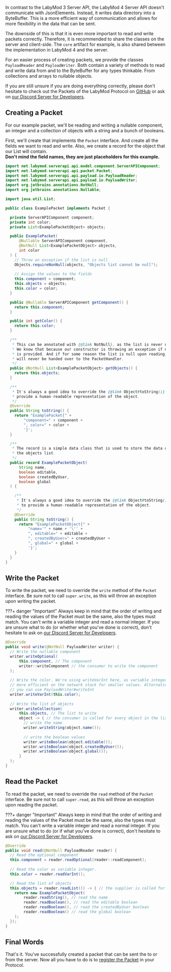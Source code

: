 In contrast to the LabyMod 3 Server API, the LabyMod 4 Server API doesn't communicate with JsonElements. Instead, it
writes data directory into a ByteBuffer. This is a more efficient way of communication and allows for more flexibility
in the data that can be sent.

The downside of this is that it is even more important to read and write packets correctly. Therefore, it is
recommended to share the classes on the server and client-side. The `core` artifact for example, is also shared between 
the implementation in LabyMod 4 and the server.

For an easier process of creating packets, we provide the classes `PayloadReader` and `PayloadWriter`. Both contain
a variety of methods to read and write data from and to the ByteBuffer for any types thinkable. From collections and
arrays to nullable objects.

If you are still unsure if you are doing everything correctly, please don't hesitate to check out the Packets of the
LabyMod Protocol
on [GitHub](https://github.com/LabyMod/labymod4-server-api/tree/master/core/src/main/java/net/labymod/serverapi/core/packet)
or ask on [our Discord Server for Developers](https://labymod.net/dc/dev).

## Creating a Packet

For our example packet, we'll be reading and writing a nullable component, an integer and a collection of objects with a
string and a bunch of booleans.

First, we'll create that implements the `Packet` interface. And create all the fields we want to read and write. Also,
we create a record for the object that our List will contain. <br/>
__Don't mind the field names, they are just placeholders for this example.__

```java
import net.labymod.serverapi.api.model.component.ServerAPIComponent;
import net.labymod.serverapi.api.packet.Packet;
import net.labymod.serverapi.api.payload.io.PayloadReader;
import net.labymod.serverapi.api.payload.io.PayloadWriter;
import org.jetbrains.annotations.NotNull;
import org.jetbrains.annotations.Nullable;

import java.util.List;

public class ExamplePacket implements Packet {

  private ServerAPIComponent component;
  private int color;
  private List<ExamplePacketObject> objects;

  public ExamplePacket(
      @Nullable ServerAPIComponent component,
      @NotNull List<ExamplePacketObject> objects,
      int color
  ) {
    // Throw an exception if the list is null
    Objects.requireNonNull(objects, "Objects list cannot be null");
    
    // Assign the values to the fields
    this.component = component;
    this.objects = objects;
    this.color = color;
  }

  public @Nullable ServerAPIComponent getComponent() {
    return this.component;
  }

  public int getColor() {
    return this.color;
  }

  /**
   * This can be annotated with {@link NotNull}, as the list is never null. 
   * We know that because our constructor is throwing an exception if no list
   * is provided. And if for some reason the list is null upon reading, it 
   * will never be handed over to the PacketHandler.
   */
  public @NotNull List<ExamplePacketObject> getObjects() {
    return this.objects;
  }

  /**
   * It's always a good idea to override the {@link Object#toString()} method to
   * provide a human-readable representation of the object.
   */
  @Override
  public String toString() {
    return "ExamplePacket{" +
        "component=" + component +
        ", color=" + color +
        '}';
  }

  /**
   * The record is a simple data class that is used to store the data of
   * the objects list.
   */
  public record ExamplePacketObject(
      String name,
      boolean editable,
      boolean createdByUser,
      boolean global
  ) {

    /**
     * It's always a good idea to override the {@link Object#toString()} method 
     * to provide a human-readable representation of the object.
     */
    @Override
    public String toString() {
      return "ExamplePacketObject{" +
          "name='" + name + '\'' +
          ", editable=" + editable +
          ", createdByUser=" + createdByUser +
          ", global=" + global +
          '}';
    }
  }
}
```

## Write the Packet

To write the packet, we need to override the `write` method of the `Packet` interface. Be sure not to call
`super.write`, as this will throw an exception upon writing the packet.

???+ danger "Important"
    Always keep in mind that the order of writing and reading the values of the Packet must be the same, also the types must match. You can't write a variable integer and read a normal integer. If you are unsure what to do (or whether what you've done is correct), don't hesitate to ask on [our Discord Server for Developers](https://labymod.net/dc/dev).

```java
@Override
public void write(@NotNull PayloadWriter writer) {
  // Write the nullable component
  writer.writeOptional(
      this.component, // The component
      writer::writeComponent // the consumer to write the component
  );
  
  // Write the color. We're using writeVarInt here, as variable integers are 
  // more efficient on the network stack for smaller values. Alternatively 
  // you can use PayloadWriter#writeInt
  writer.writeVarInt(this.color);
  
  // Write the list of objects
  writer.writeCollection(
      this.objects, // The list to write
      object -> { // the consumer is called for every object in the list
        // write the name
        writer.writeString(object.name());
        
        // write the boolean values
        writer.writeBoolean(object.editable());
        writer.writeBoolean(object.createdByUser());
        writer.writeBoolean(object.global());
      }
  );
}
```

## Read the Packet

To read the packet, we need to override the `read` method of the `Packet` interface. Be sure not to call
`super.read`, as this will throw an exception upon reading the packet.

???+ danger "Important"
    Always keep in mind that the order of writing and reading the values of the Packet must be the same, also the types must match. You can't write a variable integer and read a normal integer. If you are unsure what to do (or if what you've done is correct), don't hesitate to ask on [our Discord Server for Developers](https://labymod.net/dc/dev).

```java
@Override
public void read(@NotNull PayloadReader reader) {
  // Read the optional component
  this.component = reader.readOptional(reader::readComponent);
  
  // Read the color as variable integer. 
  this.color = reader.readVarInt();

  // Read the list of objects
  this.objects = reader.readList(() -> { // the supplier is called for every object in the list
    return new ExamplePacketObject(
        reader.readString(), // read the name
        reader.readBoolean(), // read the editable boolean
        reader.readBoolean(), // read the createdByUser boolean
        reader.readBoolean() // read the global boolean
    );
  });
}
```

## Final Words

That's it. You've successfully created a packet that can be sent the to or from the server. 
Now all you have to do is to [register the Packet](/pages/server/protocols/#register-a-packet) in your Protocol. <br/>



